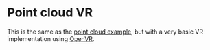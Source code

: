 # Point cloud VR

This is the same as the [point cloud example](https://github.com/mwkpe/apeiron-examples/tree/master/point_cloud), but with a very basic VR implementation using [OpenVR](https://github.com/ValveSoftware/openvr).
